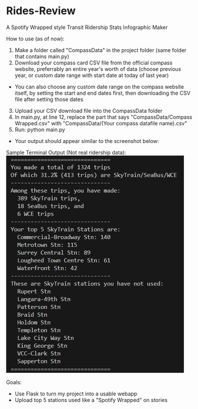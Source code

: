 # Rides-Review

A Spotify Wrapped style Transit Ridership Stats Infographic Maker

How to use (as of now):

1. Make a folder called "CompassData" in the project folder (same folder that contains main.py)
2. Download your compass card CSV file from the official compass website, preferrably an entire year's worth of data (choose previous year, or custom date range with start date at today of last year)
- You can also choose any custom date range on the compass website itself, by setting the start and end dates first, then downloading the CSV file after setting those dates
3. Upload your CSV download file into the CompassData folder
4. In main.py, at line 12, replace the part that says "CompassData/Compass Wrapped.csv" with "CompassData/(Your compass datafile name).csv"
5. Run: python main.py
- Your output should appear similar to the screenshot below:

Sample Terminal Output (Not real ridership data):
![Sample Output](Images/Screenshot%202025-09-08%20214851.jpg)

Goals:
- Use Flask to turn my project into a usable webapp
- Upload top 5 stations used like a "Spotify Wrapped" on stories